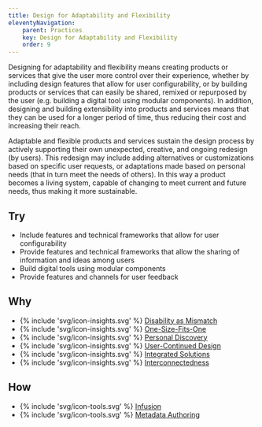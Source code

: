 ```yaml
---
title: Design for Adaptability and Flexibility
eleventyNavigation:
    parent: Practices
    key: Design for Adaptability and Flexibility
    order: 9
---
```


Designing for adaptability and flexibility means creating products or services that give the user more control over
their experience, whether by including design features that allow for user configurability, or by building products or
services that can easily be shared, remixed or repurposed by the user (e.g. building a digital tool using modular
components). In addition, designing and building extensibility into products and services means that they can be used
for a longer period of time, thus reducing their cost and increasing their reach.

Adaptable and flexible products and services sustain the design process by actively supporting their own unexpected,
creative, and ongoing redesign (by users). This redesign may include adding alternatives or customizations based on
specific user requests, or adaptations made based on personal needs (that in turn meet the needs of others). In this way
a product becomes a living system, capable of changing to meet current and future needs, thus making it more
sustainable.

## Try

* Include features and technical frameworks that allow for user configurability
* Provide features and technical frameworks that allow the sharing of information and ideas among users
* Build digital tools using modular components
* Provide features and channels for user feedback

## Why

* {% include 'svg/icon-insights.svg' %} [Disability as Mismatch](/insights/DisabilityAsMismatch.html)
* {% include 'svg/icon-insights.svg' %} [One-Size-Fits-One](/insights/OneSizeFitsOne.html)
* {% include 'svg/icon-insights.svg' %} [Personal Discovery](/insights/PersonalDiscovery.html)
* {% include 'svg/icon-insights.svg' %} [User-Continued Design](/insights/UserContinuedDesign.html)
* {% include 'svg/icon-insights.svg' %} [Integrated Solutions](/insights/IntegratedSolutions.html)
* {% include 'svg/icon-insights.svg' %} [Interconnectedness](/insights/Interconnectedness.html)

## How

* {% include 'svg/icon-tools.svg' %} [Infusion](/tools/Infusion.html)
* {% include 'svg/icon-tools.svg' %} [Metadata Authoring](/tools/MetadataAuthoring.html)
